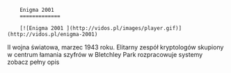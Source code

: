 
        Enigma 2001 
        =============
        
        [![Enigma 2001 ](http://vidos.pl/images/player.gif)](http://vidos.pl/enigma-2001)
        
        
 II wojna światowa, marzec 1943 roku. Elitarny zespół kryptologów skupiony w centrum łamania szyfrów w Bletchley Park rozpracowuje systemy zobacz pełny opis
    